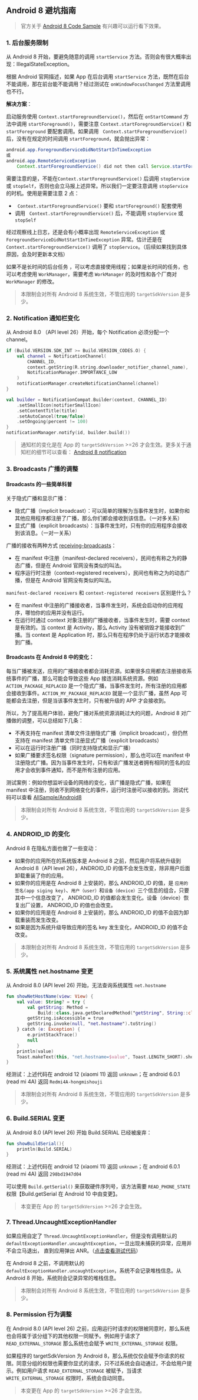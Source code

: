 

## Android 8 避坑指南



> 官方关于 [Android 8 Code Sample](https://developer.android.com/about/versions/oreo/android-8.0-samples) 有兴趣可以运行看下效果。



### 1. 后台服务限制

从 Android 8 开始，要避免随意的调用 `startService` 方法。否则会有很大概率出现：IllegalStateException。

根据 Android 官网描述，如果 App 在后台调用 `startService` 方法，既然在后台不能调用，那在前台能不能调用？经过测试在 `onWindowFocusChanged` 方法里调用也不行。



**解决方案**：

启动服务使用 `Context.startForegroundService()`，然后在 `onStartCommand` 方法中调用 `startForeground()`，需要注意 `Context.startForegroundService()` 和 `startForeground` 要配套调用。如果调用 ` Context.startForegroundService()` 后，没有在规定的时间调用 `startForeground`，就会抛出异常：

```java
android.app.ForegroundServiceDidNotStartInTimeException 
或
android.app.RemoteServiceException
	Context.startForegroundService() did not then call Service.startForeground(): ServiceRecord
```



需要注意的是，不能在`Context.startForegroundService()` 后调用 `stopService` 或 `stopSelf`，否则也会立马报上述异常。所以我们一定要注意调用 `stopService` 的时机。使用是需要注意 2 点：

- ` Context.startForegroundService()` 要和 `startForeground()` 配套使用 
- 调用 ` Context.startForegroundService()` 后，不能调用 `stopService` 或 `stopSelf`



经过观察线上日志，还是会有小概率出现 `RemoteServiceException` 或 `ForegroundServiceDidNotStartInTimeException` 异常。估计还是在 ` Context.startForegroundService()` 调用了 `stopService`。（后续如果找到具体原因，会及时更新本文档）



如果不是长时间的后台任务 ，可以考虑直接使用线程；如果是长时间的任务，也可以考虑使用 `WorkManager`，需要考虑 `WorkManager` 的及时性和各个厂商对`WorkManager` 的修改。



> 本限制会对所有 Android 8 系统生效，不管应用的 `targetSdkVersion` 是多少。



### 2. Notification 通知栏变化

从 Android 8.0 （API level 26）开始，每个 Notification 必须分配一个 channel。

```kotlin
if (Build.VERSION.SDK_INT >= Build.VERSION_CODES.O) {
	val channel = NotificationChannel(
		CHANNEL_ID,
		context.getString(R.string.downloader_notifier_channel_name),
		NotificationManager.IMPORTANCE_LOW
	)
	notificationManager.createNotificationChannel(channel)
}

val builder = NotificationCompat.Builder(context, CHANNEL_ID)
	.setSmallIcon(notifierSmallIcon)
	.setContentTitle(title)
	.setAutoCancel(true/false)
	.setOngoing(percent != 100)
}
notificationManager.notify(id, builder.build())
```



> 通知栏的变化是在 App 的 `targetSdkVersion` >=26 才会生效。更多关于通知栏的细节可以查看：  [Android 8 notification](https://developer.android.com/develop/ui/views/notifications/channels)





### 3. Broadcasts 广播的调整



#### Broadcasts 的一些简单科普



关于隐式广播和显示广播：

- 隐式广播（implicit broadcast）：可以简单的理解为当事件发生时，如果你和其他应用程序都注册了广播，那么你们都会接收到该信息。（一对多关系）
- 显式广播（explicit broadcasts）：当事件发生时，只有你的应用程序会接收到该消息。（一对一关系）

<p>

广播的接收有两种方式 [receiving-broadcasts](https://developer.android.com/guide/components/broadcasts#receiving-broadcasts)：

- 在 manifest 中注册（manifest-declared receivers），民间也有称之为的静态广播，但是在 Android 官网没有类似的叫法。
- 程序运行时注册（context-registered receivers），民间也有称之为的动态广播，但是在 Android 官网没有类似的叫法。

<p>

`manifest-declared receivers` 和 `context-registered receivers` 区别是什么？

- 在 manifest 中注册的广播接收者，当事件发生时，系统会启动你的应用程序，哪怕你的应用并没有运行。
- 在运行时通过 context 对象注册的广播接收者，当事件发生时，需要 context 是有效的。当 context 是 Activity，那么 Activity 没有被销毁才能接收到广播。当 context 是 Application 时，那么只有在程序仍处于运行状态才能接收到广播。



<p></p>

####  Broadcasts 在 Android 8 中的变化：



每当广播被发送，应用的广播接收者都会消耗资源。如果很多应用都去注册接收系统事件的广播，那么可能会导致这些 App 接连消耗系统资源。例如 `ACTION_PACKAGE_REPLACED` 是一个隐式广播，当事件发生时，所有注册的应用都会接收到事件。`ACTION_MY_PACKAGE_REPLACED` 就是一个显示广播，虽然 App 可能都会去注册，但是当该事件发生时，只有被升级的 APP 才会接收到。



所以，为了提高用户体验，避免广播对系统资源消耗过大的问题，Android 8 对广播做的调整，可以总结如下几条：

- 不再支持在 manifest 清单文件注册隐式广播（implicit broadcast），但仍然支持在 manifest 清单文件注册显式广播（explicit broadcasts）
- 可以在运行时注册广播（同时支持隐式和显示广播）
- 如果广播要求签名权限（signature permission），那么也可以在 manifest 中注册隐式广播。因为当事件发生时，只有和该广播发送者拥有相同的签名的应用才会收到事件通知，而不是所有注册的应用。



测试案例：例如你想监听设备的网络的变化，该广播是隐式广播，如果在 manifest 中注册，则收不到网络变化的事件，运行时注册可以接收的到。测试代码可以查看 [AllSample/Android8](https://github.com/chiclaim/AndroidVersionDiff/tree/main/AllSample/Android8)



> 本限制会对所有 Android 8 系统生效，不管应用的 `targetSdkVersion` 是多少。





### 4. ANDROID_ID 的变化

Android 8 在隐私方面也做了一些变动：

- 如果你的应用所在的系统版本是 Android 8 之前，然后用户将系统升级到 Android 8（API level 26），ANDROID_ID 的值不会发生改变，除非用户后面卸载重装了你的应用。
- 如果你的应用是在 Android 8 上安装的，那么 ANDROID_ID 的值，是 `应用的签名(app siging key)`、`用户（user）`和`设备（device）`三个信息的组合，只要其中一个信息改变了， ANDROID_ID 的值都会发生变化。设备（device）恢复出厂设置， ANDROID_ID 的值也会改变。
- 如果你的应用是在 Android 8 上安装的，那么 ANDROID_ID 的值不会因为卸载重装而发生改变。
- 如果是因为系统升级导致应用的签名 key 发生变化，ANDROID_ID 的值不会改变。



> 本限制会对所有 Android 8 系统生效，不管应用的 `targetSdkVersion` 是多少。



### 5. 系统属性 net.hostname 变更

从 Android 8.0 (API level 26) 开始，无法查询系统属性 `net.hostname`

```kotlin
fun showNetHostName(view: View) {
	val value: String? = try {
		val getString: Method =
			Build::class.java.getDeclaredMethod("getString", String::class.java)
		getString.isAccessible = true
		getString.invoke(null, "net.hostname").toString()
	} catch (e: Exception) {
		e.printStackTrace()
		null
	}
	println(value)
	Toast.makeText(this, "net.hostname=$value", Toast.LENGTH_SHORT).show()
}
```



经测试：上述代码在  android 12 (xiaomi 11) 返回 `unknown`；在 android 6.0.1 (read mi 4A) 返回 `Redmi4A-hongmishouji`



> 本限制会对所有 Android 8 系统生效，不管应用的 `targetSdkVersion` 是多少。



### 6. Build.SERIAL 变更

从 Android 8.0 (API level 26) 开始 Build.SERIAL 已经被废弃：

```kotlin
fun showBuildSerial(){
    println(Build.SERIAL)
}
```

经测试：上述代码在  android 12 (xiaomi 11) 返回 `unknown`；在 android 6.0.1 (read mi 4A) 返回 `298bd1947d04`

可以使用 `Build.getSerial()` 来获取硬件序列号，该方法需要 `READ_PHONE_STATE` 权限【Build.getSerial 在 Android 10 中由变更】。

> 本变更在 App 的 `targetSdkVersion` >=26 才会生效。



### 7. Thread.UncaughtExceptionHandler

如果应用自定了 `Thread.UncaughtExceptionHandler`，但是没有调用默认的  `defaultExceptionHandler.uncaughtException`，一旦出现未捕获的异常，应用并不会立马退出， 直到应用弹出 ANR。（[点击查看测试代码](https://github.com/chiclaim/AndroidVersionDiff/tree/main/AllSample/Android8)）

在 Android 8 之前，不调用默认的 `defaultExceptionHandler.uncaughtException`，系统不会记录堆栈信息。从 Android 8 开始，系统则会记录异常的堆栈信息。



> 本限制会对所有 Android 8 系统生效，不管应用的 `targetSdkVersion` 是多少。



### 8. Permission 行为调整

在 Android 8.0 (API level 26) 之前，应用运行时请求的权限被同意时，那么系统也会将属于该分组下的其他权限一同赋予。例如用于请求了 `READ_EXTERNAL_STORAGE` 那么系统也会赋予 `WRITE_EXTERNAL_STORAGE` 权限。



如果程序的 targetSdkVersion 为 Android 8，那么系统仅仅会赋予你请求的权限。同意分组的权限也需要你显式的请求，只不过系统会自动通过，不会给用户提示。例如用户请求 `READ_EXTERNAL_STORAGE` 被赋予，当请求  `WRITE_EXTERNAL_STORAGE` 权限时，系统会自动同意。

> 本变更在 App 的 `targetSdkVersion` >=26 才会生效。









